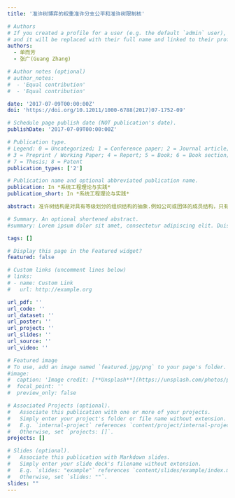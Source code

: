 ```yaml
---
title: '准许树博弈的权重准许分支公平和准许树限制核'

# Authors
# If you created a profile for a user (e.g. the default `admin` user), write the username (folder name) here
# and it will be replaced with their full name and linked to their profile.
authors:
  - 单而芳
  - 张广(Guang Zhang) 

# Author notes (optional)
# author_notes:
#  - 'Equal contribution'
#  - 'Equal contribution'

date: '2017-07-09T00:00:00Z'
doi: 'https://doi.org/10.12011/1000-6788(2017)07-1752-09'

# Schedule page publish date (NOT publication's date).
publishDate: '2017-07-09T00:00:00Z'

# Publication type.
# Legend: 0 = Uncategorized; 1 = Conference paper; 2 = Journal article;
# 3 = Preprint / Working Paper; 4 = Report; 5 = Book; 6 = Book section;
# 7 = Thesis; 8 = Patent
publication_types: ['2']

# Publication name and optional abbreviated publication name.
publication: In *系统工程理论与实践*
publication_short: In *系统工程理论与实践*

abstract: 准许树结构是对具有等级划分的组织结构的抽象.例如公司或团体的成员结构，只有上级准许的情况下下级成员才能执行某些活动.此外，在同一组织中下级成员间的合作往往多于竞争，但这种合作必须得到上级成员的许可才能进行.本文研究了具有准许树结构的博弈（即准许树博弈）的解.首先提出了权重准许分支公平公理，并由此得到了一个与权重系统相关的解，即权重准许值.其次，利用有效性，非本质元性质和权重准许分支公平这三个公理，对给定权重系统解的唯一性进行了完全刻画.最后，证明了当准许树博弈满足锥模性质时由权重系统集确定的解集与它的准许树限制核是等价的.

# Summary. An optional shortened abstract.
#summary: Lorem ipsum dolor sit amet, consectetur adipiscing elit. Duis posuere tellus ac convallis placerat. Proin tincidunt magna sed ex sollicitudin condimentum.

tags: []

# Display this page in the Featured widget?
featured: false

# Custom links (uncomment lines below)
# links:
# - name: Custom Link
#   url: http://example.org

url_pdf: ''
url_code: ''
url_dataset: ''
url_poster: ''
url_project: ''
url_slides: ''
url_source: ''
url_video: ''

# Featured image
# To use, add an image named `featured.jpg/png` to your page's folder.
#image:
#  caption: 'Image credit: [**Unsplash**](https://unsplash.com/photos/pLCdAaMFLTE)'
#  focal_point: ''
#  preview_only: false

# Associated Projects (optional).
#   Associate this publication with one or more of your projects.
#   Simply enter your project's folder or file name without extension.
#   E.g. `internal-project` references `content/project/internal-project/index.md`.
#   Otherwise, set `projects: []`.
projects: []

# Slides (optional).
#   Associate this publication with Markdown slides.
#   Simply enter your slide deck's filename without extension.
#   E.g. `slides: "example"` references `content/slides/example/index.md`.
#   Otherwise, set `slides: ""`.
slides: ""
---
```


<!-- {{% callout note %}}
 Click the _Cite_ button above to demo the feature to enable visitors to import publication metadata into their reference management software.
{{% /callout %}}

{{% callout note %}}
Create your slides in Markdown - click the _Slides_ button to check out the example.
{{% /callout %}}

Supplementary notes can be added here, including [code, math, and images](https://wowchemy.com/docs/writing-markdown-latex/). -->
